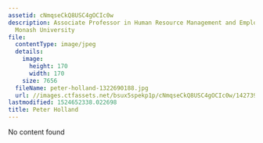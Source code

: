 ```yaml
---
assetid: cNmqseCkQ8USC4gOCIc0w
description: Associate Professor in Human Resource Management and Employee Relations,
  Monash University
file:
  contentType: image/jpeg
  details:
    image:
      height: 170
      width: 170
    size: 7656
  fileName: peter-holland-1322690188.jpg
  url: //images.ctfassets.net/bsux5spekp1p/cNmqseCkQ8USC4gOCIc0w/14273955c7bec261fac74991d7833e30/peter-holland-1322690188.jpg
lastmodified: 1524652338.022698
title: Peter Holland
---
```

No content found